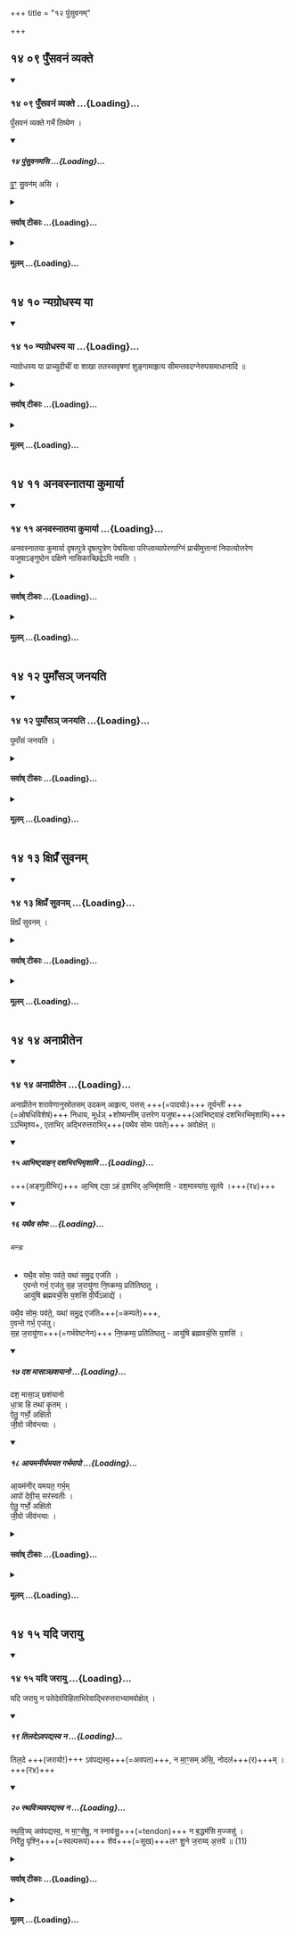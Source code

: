 +++
title = "१२ पुंसुवनम्"

+++


## १४ ०९ पुँसवनं व्यक्ते

<div class="js_include" includetitle="true" newlevelforh1="3" unfilled url="/vedAH_yajuH/taittirIyam/sUtram/ApastambaH/gRhyam/sUtra-pAThaH/vishvAsa-prastutiH/12_puMsuvanam/14_09_pu.NsavanaM_vyakte.md">
<details open><summary><h3>१४ ०९ पुँसवनं व्यक्ते ...{Loading}...</h3></summary>

पुँसवनं व्यक्ते गर्भे तिष्येण ।

<div class="js_include bg-light-yellow" includetitle="false" newlevelforh1="2" unfilled="" url="/vedAH_yajuH/taittirIyam/sUtram/ApastambaH/gRhyam/ekAgnikANDam/vishvAsa-prastutiH/2_11/14_puMsuvanamasi.md">
<details open><summary><h5>१४ पुंसुवनमसि ...{Loading}...</h5></summary>


पु॒ꣳ॒ सु॒वन॑म् असि ।  

</details>
</div>
</details>
</div>
<div class="js_include collapsed" newlevelforh1="4" title="सर्वाष् टीकाः" unfilled url="/vedAH_yajuH/taittirIyam/sUtram/ApastambaH/gRhyam/sUtra-pAThaH/sarvASh_TIkAH/12_puMsuvanam/14_09_pu.NsavanaM_vyakte.md">
<details><summary><h4>सर्वाष् टीकाः ...{Loading}...</h4></summary>
<details><summary>Oldenberg</summary>

9. The Puṃsavana (i.e. the ceremony to secure the birth of a male child) is performed when the pregnancy has become visible, under the constellation Tiṣya.
</details>
<details><summary>हरदत्तः</summary>

पुमान् येन सूयते **तत्पुंसुवनं** नाम कर्म ।
उवङादेशश्छान्दसः ।
मन्त्रदर्शनात् पुंसुवनमसीति ।
आश्वलायनस्तु गुणमेव प्रायुङ्क्त ।
तत्, **व्यक्ते गर्भे** कर्तव्यम् ।
गर्भव्यक्तिश्च तृतीये चतुर्थे वा मासि ।
यदापि चतुर्थे तदा सीमन्तात् पूर्वमेव पुंसवनम् ।
निमित्तस्य पूर्वत्वात् ।
पश्चादुपदेशस्य तु प्रयोजनं वक्ष्यामः ।
**तिष्येण** तच्च तिष्ये कर्तव्यम् ।
"नक्षत्रे च लुपी"ति अधिकरणे तृतीया ॥९॥
</details>
<details><summary>सुदर्शनः</summary>

**पुंसुवनम्** इत्यपि कर्मनामधेयम्। येन कर्मणा निमित्तेन गर्भिणी पुमांसम् एव सूते तत् **पुंसवनम्** ।  
व्याख्यायत इति शेषः ।

अत्र चोवङादेशश्छान्दसः ।

आश्वलायनस् तु "**पुँसवनम्**" इति सगुणमेव प्रायुङ्क्त ।

**व्यक्ते गर्भे** - अस्ति गर्भ इति निश्चिते ।
व्यक्तिश् च तृतीये चतुर्थे वा मासे ; बह्वर्चादिषु स्मृत्य्-अन्तरेषूभयथा दर्शनात् ।  

यदि पुंसवनं चतुर्थे स्यात् - तदा पूर्वं सीमन्तं कृत्वैव ।  
कुत एतत्? पुंसवने पश्चात् क्रियमाणे ऽपि चोदित-कालानतिक्रमात्, पश्चान् मन्त्राम्नान-सूत्रोपदेशयोर् एवं-क्रमार्थत्वाच् च ।

केचित्— तृतीयवच् चतुर्थेऽपि सीमन्तवत् प्रथम-गर्भ एव, न तु प्रतिगर्भम् ; पिष्ट-पेषण-न्यायाद् एव ।
एतच् च पुमांसं जनयतीत्य् अत्र विवेचयिष्यते ।

**तिष्येण** - तिष्य-नक्षत्रे पुंसवनं कर्तव्ययम् इति व्यवहितेन सम्बन्धः ; "प्रकरणात् प्रधानस्य" इति न्यायात् ।
शुङ्गाहरणे त्वनियमः ॥
</details>
</details>
</div>
<div class="js_include collapsed" newlevelforh1="4" title="मूलम्" unfilled url="/vedAH_yajuH/taittirIyam/sUtram/ApastambaH/gRhyam/sUtra-pAThaH/mUlam/12_puMsuvanam/14_09_pu.NsavanaM_vyakte.md">
<details><summary><h4>मूलम् ...{Loading}...</h4></summary>

पुँसवनं व्यक्ते गर्भे तिष्येण ।


</details>
</div>

## १४ १० न्यग्रोधस्य या

<div class="js_include" includetitle="true" newlevelforh1="3" unfilled url="/vedAH_yajuH/taittirIyam/sUtram/ApastambaH/gRhyam/sUtra-pAThaH/vishvAsa-prastutiH/12_puMsuvanam/14_10_nyagrodhasya_yA.md">
<details open><summary><h3>१४ १० न्यग्रोधस्य या ...{Loading}...</h3></summary>

न्यग्रोधस्य या प्राच्युदीचीं वा शाखा ततस्सवृषणां शुङ्गामाहृत्य सीमन्तवदग्नेरुपसमाधानादि ॥

</details>
</div>
<div class="js_include collapsed" newlevelforh1="4" title="सर्वाष् टीकाः" unfilled url="/vedAH_yajuH/taittirIyam/sUtram/ApastambaH/gRhyam/sUtra-pAThaH/sarvASh_TIkAH/12_puMsuvanam/14_10_nyagrodhasya_yA.md">
<details><summary><h4>सर्वाष् टीकाः ...{Loading}...</h4></summary>
<details><summary>Oldenberg</summary>

10. From a branch of a Nyagrodha tree, which points eastward or northward, he takes a shoot with two (fruits that look like) testicles. The putting (of wood) on the fire, &c., is performed as at the Sīmantonnayana (Sūtra 2).
</details>
<details><summary>हरदत्तः</summary>

**न्यग्रोधस्य** वृक्षस्य **या प्राची शाखोदीची वा** तस्याः **शुङ्गाम्** अग्राङ्कुरं **सवृषणां** फलं वृषणमिति व्यपदिश्यते सादृश्यादेव ।
तद्वतीं शुङ्गामाहृत्य सीमन्तवदग्नेरुपसमाधानादि परिषेचनान्तं कर्म प्रतिपद्यते ।
अग्नेरुपसमाधानादिवचनात्ततः पूर्वं ब्राह्मणभोजनमाशीर्वचनं च न भवति ।
अन्ते तु भवति "शुचीन्मन्त्रवतस्सर्वकृत्येषु भोजये"दिति ।
तथा यत् परिषेचनादूर्ध्वं संशासनादि तदपि न भवति ।
अपरेणाग्निं प्राचीमिति पुनरिहोपदेशात् ।
तत्रप्रयोगः–पूर्वेद्युर्नान्दीश्राद्धम् ।
अपरेद्युरग्नेरुपसमाधानादि सकृत्पात्रप्रयोगः ।
शुङ्गया सह परिधय एव, न शम्याः ।
आज्यभागान्ते ऽन्वारब्धायां "धाता ददातु नो रयिम्" इति चतस्रो यस्त्वा हृदा कीरिणेति चतस्रः । जयादि प्रतिपद्यते ।
परिषेचनान्ते ततो वक्ष्यमाणं कर्म ॥१०॥
</details>
<details><summary>सुदर्शनः</summary>

**सवृषणां** वृषणाकृतिकेन फलद्वयेन संयुक्तां, **शुङ्गां** अग्राङ्कुरम् ।
व्यक्तमन्यत् ।
अत्र च सीमन्तवदग्नेरुपसमाधानादीत्यतिदेशात् ब्राह्मणभोजमाशीर्वचनं च तन्त्रात् पुरस्तान्निवर्तते ।
कर्मान्ते तु भवत एव ।
शुचीन् मन्त्रवतर्स्सवकृत्येषु भोजयेत् ,
(आप. ध. २-१५-११.) इति सामान्यवचनात्, "लोके च भूतिकर्मस्वेतदादीन्येव वाक्यानि स्युर्यथापुण्याहं स्वस्तिऋद्विमिति वाचयित्वा" (आप. ध. १-१३-९.) इति वचनाच्च ।
पात्रप्रयोगे च शुङ्गादीनां कर्मोपयुक्तानां सकृदेव सादनम् ।
तथात्र परिधय एव, न तु शम्याः ; "शम्याः परिध्यर्थे" इति चौलगोदानग्रहणात् ।
तथैव "सीमन्तवदग्नेरुपसमाधानादि" इत्यादिना परिषेचनान्तकल्पातिदेशस्य विवक्षितत्वादिहापि त एवाष्टौ प्रधानहोमाः ॥१०॥
</details>
</details>
</div>
<div class="js_include collapsed" newlevelforh1="4" title="मूलम्" unfilled url="/vedAH_yajuH/taittirIyam/sUtram/ApastambaH/gRhyam/sUtra-pAThaH/mUlam/12_puMsuvanam/14_10_nyagrodhasya_yA.md">
<details><summary><h4>मूलम् ...{Loading}...</h4></summary>

न्यग्रोधस्य या प्राच्युदीची वा शाखा ततस्सवृषणां शुङ्गामाहृत्य सीमन्तवदग्नेरुपसमाधानादि ।

</details>
</div>

## १४ ११ अनवस्नातया कुमार्या

<div class="js_include" includetitle="true" newlevelforh1="3" unfilled url="/vedAH_yajuH/taittirIyam/sUtram/ApastambaH/gRhyam/sUtra-pAThaH/vishvAsa-prastutiH/12_puMsuvanam/14_11_anavasnAtayA_kumAryA.md">
<details open><summary><h3>१४ ११ अनवस्नातया कुमार्या ...{Loading}...</h3></summary>

अनवस्नातया कुमार्या दृषत्पुत्रे दृषत्पुत्रेण पेषयित्वा परिप्लाव्यापेरणाग्निं प्राचीमुत्तानां निपात्योत्तरेण यजुषाऽङ्गुष्ठेन दक्षिणे नासिकाच्छिद्रेऽपि नयति ।

</details>
</div>
<div class="js_include collapsed" newlevelforh1="4" title="सर्वाष् टीकाः" unfilled url="/vedAH_yajuH/taittirIyam/sUtram/ApastambaH/gRhyam/sUtra-pAThaH/sarvASh_TIkAH/12_puMsuvanam/14_11_anavasnAtayA_kumAryA.md">
<details><summary><h4>सर्वाष् टीकाः ...{Loading}...</h4></summary>
<details><summary>Oldenberg</summary>

11. He causes a girl who has not yet attained maturity to pound (the Nyagrodha shoot) on an upper mill-stone with another upper mill-stone, and to pour water on it; then he makes his wife lie down on her back to the west of the fire, facing the east, and inserts (the pounded substance) with his thumb into her right nostril, with the next Yajus (II, 11, 13).
</details>
<details><summary>हरदत्त-प्रस्तावः</summary>

अथ समाप्ते तन्त्रशेषे कर्तव्यमाह—
</details>
<details><summary>हरदत्तः</summary>

यस्याः प्रादुर्भूतं रजः सा अवस्नाता ।
तद्विपरीता **अनवस्नाता** ।
एवंभूता कन्या कर्त्री पेषणस्य ।
प्रयोजकः पतिः ।
उपलो दृषत्पुत्रः ।
दृषदर्थेऽपि दृषत्पुत्र एव ।
तत्र शुङ्गां पेषयित्वा वस्त्रेण परिप्लाव्य अपरेणाग्निं **प्राचीं** प्राङ्मुखीं **उत्तानां** ऊर्ध्वमुखीं, निपात्य शाययित्वा **उत्तरेण यजुषा** "पुंसुवनमसी"त्यनेन तं रसं अङ्गुष्ठेन तस्या नासिकाच्छिद्रे दक्षिणे **अपिनयति** अपिगमयति ।
प्राङ्मुख एव ।
(पिधाय नयनं स्वयं च प्राङ्मुखः) ॥११॥
</details>
<details><summary>सुदर्शनः</summary>

स्नाननिमित्तस्य रजसोऽनुत्पन्नत्वात् या न स्नाता तया **अनवस्नातया** कन्यया दृषदर्थापन्ने **दुषत्पुत्रे** शुङ्गां निधाप्य **दृषत्पुत्रान्तरेण** पेषयित्वा तद्रसं वस्त्रेण **प्लावयित्वा** ततो जायामपरेणाग्निं **प्राचीं** प्राक्छिरसं **उत्तानाम्** ऊर्ध्वमूखीं, **निपात्य** शाययित्वा ।
"पुंसुवनमसि" इति यजुषा **दक्षिण नासिकाछिद्रे अङ्गुष्ठेन** करणभूतेन तद्रसम् **अपिनयति** गर्भं प्रापयति ।
सा रसं न निष्ठीवेदित्यर्थः ॥११॥
</details>
</details>
</div>
<div class="js_include collapsed" newlevelforh1="4" title="मूलम्" unfilled url="/vedAH_yajuH/taittirIyam/sUtram/ApastambaH/gRhyam/sUtra-pAThaH/mUlam/12_puMsuvanam/14_11_anavasnAtayA_kumAryA.md">
<details><summary><h4>मूलम् ...{Loading}...</h4></summary>

अनवस्नातया कुमार्या दृषत्पुत्रे दृषत्पुत्रेण पेषयित्वा परिप्लाव्यापेरणाग्निं प्राचीमुत्तानां निपात्योत्तरेण यजुषाऽङ्गुष्ठेन दक्षिणे नासिकाच्छिद्रेऽपि नयति ।

</details>
</div>

## १४ १२ पुमाँसञ् जनयति

<div class="js_include" includetitle="true" newlevelforh1="3" unfilled url="/vedAH_yajuH/taittirIyam/sUtram/ApastambaH/gRhyam/sUtra-pAThaH/vishvAsa-prastutiH/12_puMsuvanam/14_12_pumA.Nsa~n_janayati.md">
<details open><summary><h3>१४ १२ पुमाँसञ् जनयति ...{Loading}...</h3></summary>

पुमाँसं जनयति ।

</details>
</div>
<div class="js_include collapsed" newlevelforh1="4" title="सर्वाष् टीकाः" unfilled url="/vedAH_yajuH/taittirIyam/sUtram/ApastambaH/gRhyam/sUtra-pAThaH/sarvASh_TIkAH/12_puMsuvanam/14_12_pumA.Nsa~n_janayati.md">
<details><summary><h4>सर्वाष् टीकाः ...{Loading}...</h4></summary>
<details><summary>Oldenberg</summary>

12. Then she will give birth to a son.
</details>
<details><summary>हरदत्तः</summary>

एवमनेन कर्मणा संस्कृता स्त्री **पुमासं जनयति ।**

केचिद् अर्थवादम् इदं मन्यन्ते । फलविधौ काम-संयोगेन क्रियाया अनित्यत्व-प्रसङ्गात् ।

यद्य् अर्थवादः प्रति-गर्भम् आवृत्ति-प्रसङ्गः ।

एवं तर्हि **प्रथमे गर्भे** इत्य् अनुवर्तते ।
एवम्-अर्थम् एव चास्य पश्चाद्-उपदेशः ।  
व्यक्तं चैतच् छन्दोगानां– प्रथमे गर्भे तृतीये मासि पुंसवनम् इति ।

अन्ये फलविधिं मन्यन्ते ।
तत्र च "एष वा अनृणो यः पुत्री"ति (तै.सं-६-३-१४) वचनात् पुत्रस्य सकृद् उत्पादनं नित्यम् इति - यावद् एकः पुत्र उत्पद्येत, तावद् गर्भेषु भवति ।
ऊर्ध्वं तु पुत्रेच्छायां सत्यां भवति। दुहितुर् ईप्सायां न भवति ।

प्रथम-ग्रहणं च नानुवर्तते, पुनर्-गर्भ-ग्रहणात् ।
पुंसवनस्य तु पश्चाद् उपदेशो यथा चतुर्थे मासि तत्क्रियते तस्य पश्चात् प्रयोगार्थ इति ॥१२॥
</details>
<details><summary>सुदर्शनः</summary>

कर्मणानेन संस्कृता अन्तर्वत्नी **पुमांसं जनयति** इत्य् अर्थवादः - नित्यत्वात् पुंसुवनस्य ।

अथवा फलम् - सूत्रकारेणोपदिष्टत्वात् ; यथा - "सहस्रं तेन काम-दुघो ऽवरुन्धे" इति ।

फलपक्षे ऽपि "एष वा अनृणो यः पुत्री" इत्य्-आदिवचनैस् सकृद् अपि पुत्रोत्पादनस्य अवश्य-कर्तव्यत्वात्, तद्-अङ्गं पुंसवनं प्रथमे गर्भे कर्तव्यम् एव ।  
तत ऊर्ध्वं तु - यत्र यत्र गर्भे पुत्रेप्सा तत्र तत्र कर्तव्यं नाऽन्यत्र ।

यस् त्व् अतिक्रान्त-चोदनः स्त्रीर् एव जनयेयम् इति कामयते तस्य सकृद् अपि न भवति । 

अन्ये तु– पुमांसं जनयतीत्य् एतद्-वचनं गर्भे गर्भेऽस्य कर्तव्यता-परम् इति ॥१२॥
</details>
</details>
</div>
<div class="js_include collapsed" newlevelforh1="4" title="मूलम्" unfilled url="/vedAH_yajuH/taittirIyam/sUtram/ApastambaH/gRhyam/sUtra-pAThaH/mUlam/12_puMsuvanam/14_12_pumA.Nsa~n_janayati.md">
<details><summary><h4>मूलम् ...{Loading}...</h4></summary>

पुमाँसं जनयति ।

</details>
</div>

## १४ १३ क्षिप्रँ सुवनम्

<div class="js_include" includetitle="true" newlevelforh1="3" unfilled url="/vedAH_yajuH/taittirIyam/sUtram/ApastambaH/gRhyam/sUtra-pAThaH/vishvAsa-prastutiH/12_puMsuvanam/14_13_xipra.N_suvanam.md">
<details open><summary><h3>१४ १३ क्षिप्रँ सुवनम् ...{Loading}...</h3></summary>

क्षिप्रँ सुवनम् ।

</details>
</div>
<div class="js_include collapsed" newlevelforh1="4" title="सर्वाष् टीकाः" unfilled url="/vedAH_yajuH/taittirIyam/sUtram/ApastambaH/gRhyam/sUtra-pAThaH/sarvASh_TIkAH/12_puMsuvanam/14_13_xipra.N_suvanam.md">
<details><summary><h4>सर्वाष् टीकाः ...{Loading}...</h4></summary>
<details><summary>Oldenberg</summary>

13. Here follows the ceremony to secure a quick deliverance.
</details>
<details><summary>हरदत्तः</summary>

येन कर्मणा क्षिप्रं सूयते तत् **क्षिप्रंसुवनं** नाम कर्मोच्यते ॥१३॥
</details>
<details><summary>सुदर्शनः</summary>

येन **क्षिप्रं** शीघ्रं सूतेऽन्तर्वत्नी न चिरं कालं पीड्यते तत् **क्षिप्रंसुवनं** नाम इति कर्मोपदिश्यते ॥१३॥
</details>
</details>
</div>
<div class="js_include collapsed" newlevelforh1="4" title="मूलम्" unfilled url="/vedAH_yajuH/taittirIyam/sUtram/ApastambaH/gRhyam/sUtra-pAThaH/mUlam/12_puMsuvanam/14_13_xipra.N_suvanam.md">
<details><summary><h4>मूलम् ...{Loading}...</h4></summary>

क्षिप्रँ सुवनम् ।

</details>
</div>

## १४ १४ अनाप्रीतेन

<div class="js_include" includetitle="true" newlevelforh1="3" unfilled url="/vedAH_yajuH/taittirIyam/sUtram/ApastambaH/gRhyam/sUtra-pAThaH/vishvAsa-prastutiH/12_puMsuvanam/14_14_anAprItena.md">
<details open><summary><h3>१४ १४ अनाप्रीतेन ...{Loading}...</h3></summary>

अनाप्रीतेन शरावेणानुस्रोतसम् उदकम् आहृत्य, पत्तस् +++(=पादयोः)+++ तूर्यन्तीं +++(=ओषधिविशेषं)+++ निधाय, मूर्धञ् +शोष्यन्तीम् उत्तरेण यजुषा+++(आभिष्ट्वाहं दशभिरभिमृशामि)+++ ऽऽभिमृश्य+, एताभिर् अद्भिरुत्तराभिर्+++(यथैव सोमः पवते)+++ अवोक्षेत् ॥

<div class="js_include bg-light-yellow" includetitle="false" newlevelforh1="2" unfilled="" url="/vedAH_yajuH/taittirIyam/sUtram/ApastambaH/gRhyam/ekAgnikANDam/vishvAsa-prastutiH/2_11/15_AbhiShTvAhan_dashabhirabhimRshAmi.md">
<details open><summary><h5>१५ आभिष्ट्वाहन् दशभिरभिमृशामि ...{Loading}...</h5></summary>


+++(अङ्गुलीभिर्)+++ आ॒भिष् ट्वा॒ ऽहं द॒शभि॑र् अ॒भिमृ॑शामि॒ - दश॒मास्या॑य॒ सूत॑वे ।+++(र४)+++  

</details>
</div>
<div class="js_include bg-light-yellow" includetitle="false" newlevelforh1="2" unfilled="" url="/vedAH_yajuH/taittirIyam/sUtram/ApastambaH/gRhyam/ekAgnikANDam/vishvAsa-prastutiH/2_11/16_yathaiva_somaH.md">
<details open><summary><h5>१६ यथैव सोमः ...{Loading}...</h5></summary>

###### मन्त्रः

-  यथै॒व सोमः॒ पव॑ते॒ यथा॑ समु॒द्र एज॑ति ।  
   ए॒वन्ते गर्भ॒ एज॑तु स॒ह ज॒रायु॑णा नि॒ष्क्रम्य॒ प्रति॑तिष्ठतु ।  
   आयु॑षि ब्रह्मवर्च॒सि य॒शसि॑ वी॒र्ये॑ऽन्नाद्ये॑ ।  
   

यथै॒व सोमः॒ पव॑ते॒, यथा॑ समु॒द्र एज॑ति+++(=कम्पते)+++,  
ए॒वन्ते गर्भ॒ एज॑तु।  
स॒ह ज॒रायु॑णा+++(=गर्भवेष्टनेन)+++ नि॒ष्क्रम्य॒ प्रति॑तिष्ठतु - आयु॑षि ब्रह्मवर्च॒सि य॒शसि॑   ।  

</details>
</div>
<div class="js_include bg-light-yellow" includetitle="false" newlevelforh1="2" unfilled="" url="/vedAH_yajuH/taittirIyam/sUtram/ApastambaH/gRhyam/ekAgnikANDam/vishvAsa-prastutiH/2_11/17_dasha_mAsAnChashayAno.md">
<details open><summary><h5>१७ दश मासाञ्छशयानो ...{Loading}...</h5></summary>


दश॒ मासा॒ञ् छश॑यानो  
धा॒त्रा हि तथा॑ कृ॒तम् ।  
ऐतु॒ गर्भो॒ अक्षि॑तो  
जी॒वो जीव॑न्त्याः ।  

</details>
</div>
<div class="js_include bg-light-yellow" includetitle="false" newlevelforh1="2" unfilled="" url="/vedAH_yajuH/taittirIyam/sUtram/ApastambaH/gRhyam/ekAgnikANDam/vishvAsa-prastutiH/2_11/18_AyamanIryamayata_garbhamApo.md">
<details open><summary><h5>१८ आयमनीर्यमयत गर्भमापो ...{Loading}...</h5></summary>


आ॒यम॑नीर् यमयत॒ गर्भ॒म्  
आपो॑ देवी॒स् सर॑स्वतीः ।  
ऐतु॒ गर्भो॒ अक्षि॑तो  
जी॒वो जीव॑न्त्याः ।  

</details>
</div>
</details>
</div>
<div class="js_include collapsed" newlevelforh1="4" title="सर्वाष् टीकाः" unfilled url="/vedAH_yajuH/taittirIyam/sUtram/ApastambaH/gRhyam/sUtra-pAThaH/sarvASh_TIkAH/12_puMsuvanam/14_14_anAprItena.md">
<details><summary><h4>सर्वाष् टीकाः ...{Loading}...</h4></summary>
<details><summary>Oldenberg</summary>

14. With a shallow cup that has not been used before, he draws water in the direction of the river's current; at his wife s feet he lays down a Tūryantī plant; he should then touch his wife, who is soon to be delivered, on the head, with the next Yajus (II, 11, 14), and should sprinkle her with the water, with the next (three) verses (II, 11, 15-17).
</details>
<details><summary>हरदत्तः</summary>

**अनाप्रीतेना**स्पृष्टोदकेनानु**स्रोतसं** उदकस्य प्रस्रवतो न प्रतीपम् ।
**पत्तः** पादयोरधस्तात् यस्याः श्वेतोपमानि पत्राणि पीतोपमानि पुष्पाणि या च मध्याह्ने पुष्यति सा तूर्यन्ती वनेषु जायते ।
वेणुपत्रोपमानि च यस्याः पत्राणि रक्तोपमानि च पुष्पाणि यां चाग्निशिखेत्याहुः ।
सा शोष्यन्ती तत् ओषधिद्वयं समूलपत्रमादाय सुष्लिष्टं निदधाति ।
**मुर्धन्** मुर्धनीत्यर्थः ।
अपरे पिष्ट्वा आलिम्पन्ति ।
अथ **तामुत्तरेण यजुषा** "आभिष्ट्वाहं दशभिरभिमृशामि" इत्यनेनाभिमृशति ।
दशभिरिति लिङ्गादुभाभ्यां पाणिभ्यामभिमर्शनम् अनुलोमं मुखादारभ्य तत एताभिराहृताभिरेवाद्भिस्तामवोक्षेत् ।
उत्तराभिस्तिसृभिः ऋग्भिः "यथैव सोमः पर्वत" इत्येताभिः प्रतिमन्त्रमवोक्षणम् ॥१४॥
</details>
<details><summary>सुदर्शनः</summary>

**अनाप्रीतेन** अनुदकलिप्तेन अस्पृष्टोदकेनेत्यर्थः ।
तथाभूतेन **शरावेण ।**
**अनुस्रोतसं** स्रोतोऽनुलोमं न प्रतीपं गृहीतमुदकमाहृत्य ।
**पत्तस्**तस्याः पादयोः **तूर्यन्तीं** अधःपुष्पिताख्यामोषधिं निधाय ।
**शोष्यन्तीं** प्रसवपीडया शुष्यमाणां स्त्रियं "आभिष्ट्वाहं दशभिरभिमृशामि" इति यजुषोभाभ्यां हस्ताभ्याम् ।
**मूर्धन्** मूर्धन्य्" अभिमृश्य ।
**एताभिर्** आहृताभिर् **अद्भिः उत्तराभिः** "यथैव सोमः पवते" इत्यादिभिस्तिसृभिस्तां **सकृदेवावोक्षेत् ।**
केचित्—प्रतिमन्त्रम् ; दृष्टोपकारत्वादिति ।
तत्र प्रथमाया ऋचः "प्रतितिष्ठतु" इत्यवसानम् ।
द्वितीयायाः "तथा कृतम्" इति ।
तृतीयायाः "सरस्वतीः" इति ।
अन्ये तु–शोष्यन्तीति चौषधिः ।
तां मूर्ध्निं निधाय स्त्रियं यत्र क्वचाभिमृशेदिति ।
तन्न; शोष्यन्तीसंज्ञाया ओषधेरप्रसिद्धत्वात् ।
केचित्—शोष्यन्तीनामौषधिः या वनेषु जायते, वेणुपत्रोपमानि च यस्याः पत्राणि, पुष्पाणि च रक्तोपमानि, यां चाग्निशिखेत्याहुरिति ।
तन्न; यतो वाच्यवाचकभावो नोपदेशगम्यः, यथाहुर्वार्तिककारपादाः—
"वाच्यवाचकभावो हि नाचार्यैरुपदिश्यते ।
अन्यथानुपपत्त्या तु व्यवहारात्स गम्यते ॥
(तं.वा.१-३-९.) इति ।
इह तु व्यवहाराभावादेव विप्रतिपत्तिः ।
सा भाष्यकारादप्याप्ततमप्रणीताभिधानकोशेषु शोष्यन्तीशब्दस्याग्निशिखापरपर्यायतया पाठाच्छाम्यति ।
न च तथा दृश्यते ।
तस्माद्वरं पूर्वोक्तमेव व्याख्यानमिति ॥१४॥
</details>
</details>
</div>
<div class="js_include collapsed" newlevelforh1="4" title="मूलम्" unfilled url="/vedAH_yajuH/taittirIyam/sUtram/ApastambaH/gRhyam/sUtra-pAThaH/mUlam/12_puMsuvanam/14_14_anAprItena.md">
<details><summary><h4>मूलम् ...{Loading}...</h4></summary>

अनाप्रीतेन शरावेणानुस्रोतसमुदकमाहृत्य पत्तस्तूर्यन्तीं निधाय मूर्धञ्छोष्यन्तीमुत्तरेण यजुषाऽभिमृश्यैताभिरद्भिरुत्तराभिरवोक्षेत् ।

</details>
</div>

## १४ १५ यदि जरायु

<div class="js_include" includetitle="true" newlevelforh1="3" unfilled url="/vedAH_yajuH/taittirIyam/sUtram/ApastambaH/gRhyam/sUtra-pAThaH/vishvAsa-prastutiH/12_puMsuvanam/14_15_yadi_jarAyu.md">
<details open><summary><h3>१४ १५ यदि जरायु ...{Loading}...</h3></summary>

यदि जरायु न पतेदेवंविहिताभिरेवाद्भिरुत्तराभ्यामवोक्षेत् ।

<div class="js_include bg-light-yellow" includetitle="false" newlevelforh1="2" unfilled="" url="/vedAH_yajuH/taittirIyam/sUtram/ApastambaH/gRhyam/ekAgnikANDam/vishvAsa-prastutiH/2_11/19_tilade-vapadyasva_na.md">
<details open><summary><h5>१९ तिलदेऽवपद्यस्व न ...{Loading}...</h5></summary>


तिल॒दे +++(जरायो!)+++ ऽव॑पद्यस्व॒+++(=अवपत)+++, न मा॒ꣳ॒सम् अ॑सि॒, नोदल॑+++(र)+++म् ।+++(र४)+++  

</details>
</div>
<div class="js_include bg-light-yellow" includetitle="false" newlevelforh1="2" unfilled="" url="/vedAH_yajuH/taittirIyam/sUtram/ApastambaH/gRhyam/ekAgnikANDam/vishvAsa-prastutiH/2_11/20_sthavitryavapadyasva_na.md">
<details open><summary><h5>२० स्थवित्र्यवपद्यस्व न ...{Loading}...</h5></summary>



स्थ॒वि॒त्र्य् अव॑पद्यस्व॒, न मा॒ꣳ॒सेषु॒, न स्नाव॑सु॒+++(=tendon)+++ न ब॒द्धम॑सि म॒ज्जसु॑ ।  
निरै॑तु॒ पृश्नि॒+++(=स्वल्परूपं)+++ शेव॑+++(=सुख)+++लꣳ शु॒ने ज॒राय्व् अ॒त्तवे॑ ॥ (11)

</details>
</div>
</details>
</div>
<div class="js_include collapsed" newlevelforh1="4" title="सर्वाष् टीकाः" unfilled url="/vedAH_yajuH/taittirIyam/sUtram/ApastambaH/gRhyam/sUtra-pAThaH/sarvASh_TIkAH/12_puMsuvanam/14_15_yadi_jarAyu.md">
<details><summary><h4>सर्वाष् टीकाः ...{Loading}...</h4></summary>
<details><summary>Oldenberg</summary>

15. Yadi jarāyu na pated evaṃvihitābhir evādbhir uttarābhyām (II, 11, 18. 19) avokṣet.
</details>
<details><summary>हरदत्तः</summary>

**जरायु** गर्भावेष्ठनं,** तद् **यदि न पतेत्**, तत उत्तरो विधिः कर्तव्यः ।
कः पुनरसौ? क्षिप्रंसुवने यो विधिश्चोदितः "अनाप्रीतेन शरावेणे"त्यादि ( **एवं विहिताभिरद्भिः उत्तराभ्यां** मन्त्राभ्यां "तिलदेव पद्यस्व, निरै तु पृश्नि शेवलम्" इत्येताभ्यां प्रतिमन्त्रम् **अवोक्षेत्** ।
एते च कर्मणी स्वभार्याविषयौ ) यक्ष्मगृहीतामन्यां वेति कर्मान्तरे यत्नकरणात् ।
अन्ये पुनरविशेषेणेच्छन्ति ॥१५॥
</details>
<details><summary>सुदर्शनः</summary>

**यदि** प्रसूतायास्तस्या **जरायु** गर्भप्रावरणं **न पतेत्** तदा "अनाप्रीतेन शरावेण" इत्यादिविधिनाऽहृताभिर् **अद्भिः** "ऐतु गर्भो अक्षितः"
इत्येताभ्यामृग्भ्यां ताम् **अवोक्षेत्** ।
केचित्–प्रतिमन्त्रम् ।
तथा पूर्वस्मिन्नवोक्षणे षडवसानास्तिस्र ऋचः ।
इह तु "तिलदेव पद्यदेव पद्यस्व" इत्येका ऋक्; "निरैतु पृश्नि" इत्यपरं यजुरिति ॥१५॥

इति श्रीसुदर्शनाचार्यविरचिते गृह्यतात्पर्यदर्शने चतुर्दशः खण्डः समाप्तः ॥
</details>
</details>
</div>
<div class="js_include collapsed" newlevelforh1="4" title="मूलम्" unfilled url="/vedAH_yajuH/taittirIyam/sUtram/ApastambaH/gRhyam/sUtra-pAThaH/mUlam/12_puMsuvanam/14_15_yadi_jarAyu.md">
<details><summary><h4>मूलम् ...{Loading}...</h4></summary>

यदि जरायु न पतेदेवंविहिताभिरेवाद्भिरुत्तराभ्यामवोक्षेत् ।

</details>
</div>
